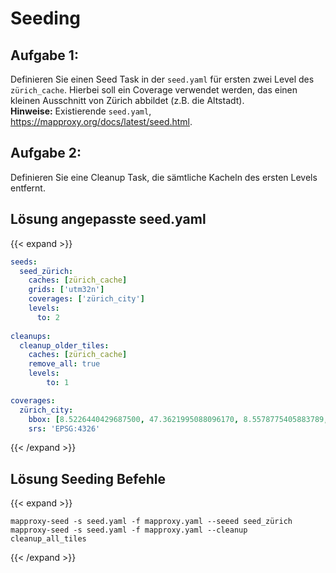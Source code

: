 # Seeding

## Aufgabe 1:
Definieren Sie einen Seed Task in der `seed.yaml` für ersten zwei Level des `zürich_cache`. Hierbei soll ein Coverage verwendet werden, das einen kleinen Ausschnitt von Zürich abbildet (z.B. die Altstadt).  
__Hinweise:__ Existierende `seed.yaml`, https://mapproxy.org/docs/latest/seed.html.

## Aufgabe 2:
Definieren Sie eine Cleanup Task, die sämtliche Kacheln des ersten Levels entfernt.

## Lösung angepasste seed.yaml
{{< expand >}}
```yaml
seeds:
  seed_zürich:
    caches: [zürich_cache]
    grids: ['utm32n']
    coverages: ['zürich_city']
    levels:
      to: 2
      
cleanups:
  cleanup_older_tiles:
    caches: [zürich_cache]
    remove_all: true
    levels:
        to: 1

coverages:
  zürich_city:
    bbox: [8.5226440429687500, 47.3621995088096170, 8.5578775405883789, 47.3832414117836080]
    srs: 'EPSG:4326'
```
{{< /expand >}}

## Lösung Seeding Befehle

{{< expand >}}
```
mapproxy-seed -s seed.yaml -f mapproxy.yaml --seeed seed_zürich
mapproxy-seed -s seed.yaml -f mapproxy.yaml --cleanup cleanup_all_tiles
```
{{< /expand >}}
